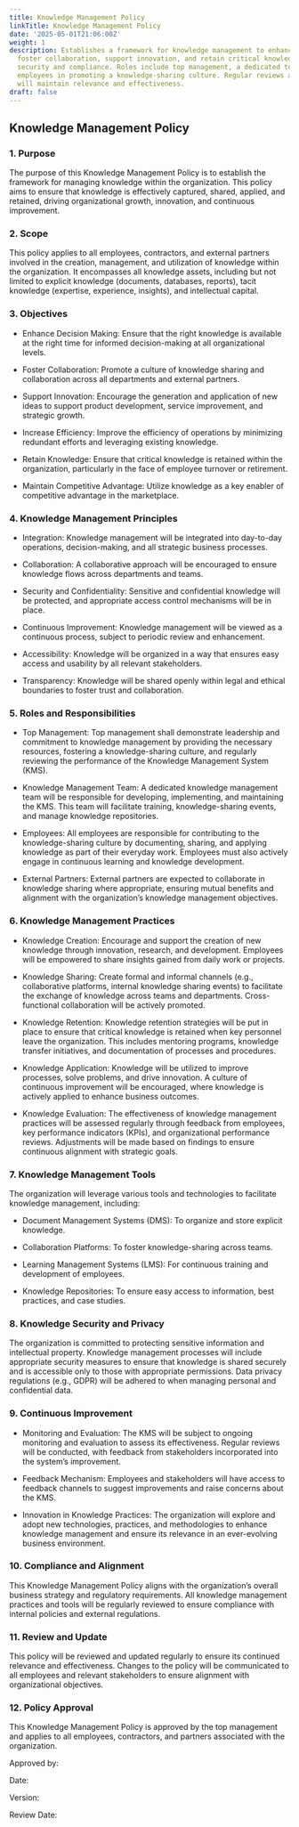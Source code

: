 ```yaml
---
title: Knowledge Management Policy
linkTitle: Knowledge Management Policy
date: '2025-05-01T21:06:00Z'
weight: 1
description: Establishes a framework for knowledge management to enhance decision-making,
  foster collaboration, support innovation, and retain critical knowledge, while ensuring
  security and compliance. Roles include top management, a dedicated team, and all
  employees in promoting a knowledge-sharing culture. Regular reviews and updates
  will maintain relevance and effectiveness.
draft: false
---
```



## Knowledge Management Policy

### 1. Purpose

The purpose of this Knowledge Management Policy is to establish the framework for managing knowledge within the organization. This policy aims to ensure that knowledge is effectively captured, shared, applied, and retained, driving organizational growth, innovation, and continuous improvement.

### 2. Scope

This policy applies to all employees, contractors, and external partners involved in the creation, management, and utilization of knowledge within the organization. It encompasses all knowledge assets, including but not limited to explicit knowledge (documents, databases, reports), tacit knowledge (expertise, experience, insights), and intellectual capital.

### 3. Objectives

- Enhance Decision Making: Ensure that the right knowledge is available at the right time for informed decision-making at all organizational levels.

- Foster Collaboration: Promote a culture of knowledge sharing and collaboration across all departments and external partners.

- Support Innovation: Encourage the generation and application of new ideas to support product development, service improvement, and strategic growth.

- Increase Efficiency: Improve the efficiency of operations by minimizing redundant efforts and leveraging existing knowledge.

- Retain Knowledge: Ensure that critical knowledge is retained within the organization, particularly in the face of employee turnover or retirement.

- Maintain Competitive Advantage: Utilize knowledge as a key enabler of competitive advantage in the marketplace.

### 4. Knowledge Management Principles

- Integration: Knowledge management will be integrated into day-to-day operations, decision-making, and all strategic business processes.

- Collaboration: A collaborative approach will be encouraged to ensure knowledge flows across departments and teams.

- Security and Confidentiality: Sensitive and confidential knowledge will be protected, and appropriate access control mechanisms will be in place.

- Continuous Improvement: Knowledge management will be viewed as a continuous process, subject to periodic review and enhancement.

- Accessibility: Knowledge will be organized in a way that ensures easy access and usability by all relevant stakeholders.

- Transparency: Knowledge will be shared openly within legal and ethical boundaries to foster trust and collaboration.

### 5. Roles and Responsibilities

- Top Management: Top management shall demonstrate leadership and commitment to knowledge management by providing the necessary resources, fostering a knowledge-sharing culture, and regularly reviewing the performance of the Knowledge Management System (KMS).

- Knowledge Management Team: A dedicated knowledge management team will be responsible for developing, implementing, and maintaining the KMS. This team will facilitate training, knowledge-sharing events, and manage knowledge repositories.

- Employees: All employees are responsible for contributing to the knowledge-sharing culture by documenting, sharing, and applying knowledge as part of their everyday work. Employees must also actively engage in continuous learning and knowledge development.

- External Partners: External partners are expected to collaborate in knowledge sharing where appropriate, ensuring mutual benefits and alignment with the organization’s knowledge management objectives.

### 6. Knowledge Management Practices

- Knowledge Creation: Encourage and support the creation of new knowledge through innovation, research, and development. Employees will be empowered to share insights gained from daily work or projects.

- Knowledge Sharing: Create formal and informal channels (e.g., collaborative platforms, internal knowledge sharing events) to facilitate the exchange of knowledge across teams and departments. Cross-functional collaboration will be actively promoted.

- Knowledge Retention: Knowledge retention strategies will be put in place to ensure that critical knowledge is retained when key personnel leave the organization. This includes mentoring programs, knowledge transfer initiatives, and documentation of processes and procedures.

- Knowledge Application: Knowledge will be utilized to improve processes, solve problems, and drive innovation. A culture of continuous improvement will be encouraged, where knowledge is actively applied to enhance business outcomes.

- Knowledge Evaluation: The effectiveness of knowledge management practices will be assessed regularly through feedback from employees, key performance indicators (KPIs), and organizational performance reviews. Adjustments will be made based on findings to ensure continuous alignment with strategic goals.

### 7. Knowledge Management Tools

The organization will leverage various tools and technologies to facilitate knowledge management, including:

- Document Management Systems (DMS): To organize and store explicit knowledge.

- Collaboration Platforms: To foster knowledge-sharing across teams.

- Learning Management Systems (LMS): For continuous training and development of employees.

- Knowledge Repositories: To ensure easy access to information, best practices, and case studies.

### 8. Knowledge Security and Privacy

The organization is committed to protecting sensitive information and intellectual property. Knowledge management processes will include appropriate security measures to ensure that knowledge is shared securely and is accessible only to those with appropriate permissions. Data privacy regulations (e.g., GDPR) will be adhered to when managing personal and confidential data.

### 9. Continuous Improvement

- Monitoring and Evaluation: The KMS will be subject to ongoing monitoring and evaluation to assess its effectiveness. Regular reviews will be conducted, with feedback from stakeholders incorporated into the system’s improvement.

- Feedback Mechanism: Employees and stakeholders will have access to feedback channels to suggest improvements and raise concerns about the KMS.

- Innovation in Knowledge Practices: The organization will explore and adopt new technologies, practices, and methodologies to enhance knowledge management and ensure its relevance in an ever-evolving business environment.

### 10. Compliance and Alignment

This Knowledge Management Policy aligns with the organization’s overall business strategy and regulatory requirements. All knowledge management practices and tools will be regularly reviewed to ensure compliance with internal policies and external regulations.

### 11. Review and Update

This policy will be reviewed and updated regularly to ensure its continued relevance and effectiveness. Changes to the policy will be communicated to all employees and relevant stakeholders to ensure alignment with organizational objectives.

### 12. Policy Approval

This Knowledge Management Policy is approved by the top management and applies to all employees, contractors, and partners associated with the organization.

<!-- Unsupported block type: divider -->

Approved by:

Date:

Version:

Review Date:
